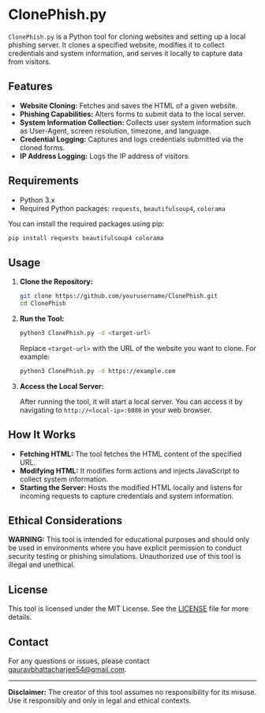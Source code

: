 # ClonePhish.py

`ClonePhish.py` is a Python tool for cloning websites and setting up a local phishing server. It clones a specified website, modifies it to collect credentials and system information, and serves it locally to capture data from visitors.

## Features

- **Website Cloning:** Fetches and saves the HTML of a given website.
- **Phishing Capabilities:** Alters forms to submit data to the local server.
- **System Information Collection:** Collects user system information such as User-Agent, screen resolution, timezone, and language.
- **Credential Logging:** Captures and logs credentials submitted via the cloned forms.
- **IP Address Logging:** Logs the IP address of visitors.

## Requirements

- Python 3.x
- Required Python packages: `requests`, `beautifulsoup4`, `colorama`

You can install the required packages using pip:

```bash
pip install requests beautifulsoup4 colorama
```

## Usage

1. **Clone the Repository:**

   ```bash
   git clone https://github.com/yourusername/ClonePhish.git
   cd ClonePhish
   ```

2. **Run the Tool:**

   ```bash
   python3 ClonePhish.py -d <target-url>
   ```

   Replace `<target-url>` with the URL of the website you want to clone. For example:

   ```bash
   python3 ClonePhish.py -d https://example.com
   ```

3. **Access the Local Server:**

   After running the tool, it will start a local server. You can access it by navigating to `http://<local-ip>:8080` in your web browser.

## How It Works

- **Fetching HTML:** The tool fetches the HTML content of the specified URL.
- **Modifying HTML:** It modifies form actions and injects JavaScript to collect system information.
- **Starting the Server:** Hosts the modified HTML locally and listens for incoming requests to capture credentials and system information.

## Ethical Considerations

**WARNING:** This tool is intended for educational purposes and should only be used in environments where you have explicit permission to conduct security testing or phishing simulations. Unauthorized use of this tool is illegal and unethical.

## License

This tool is licensed under the MIT License. See the [LICENSE](LICENSE) file for more details.

## Contact

For any questions or issues, please contact [gauravbhattacharjee54@gmail.com](mailto:gauravbhattacharjee54@gmail.com).

---

**Disclaimer:** The creator of this tool assumes no responsibility for its misuse. Use it responsibly and only in legal and ethical contexts.
```
